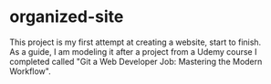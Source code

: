 # organized-site

This project is my first attempt at creating a website, start to finish.  
As a guide, I am modeling it after a project from a Udemy course I completed called "Git a Web Developer Job: Mastering the Modern Workflow".
